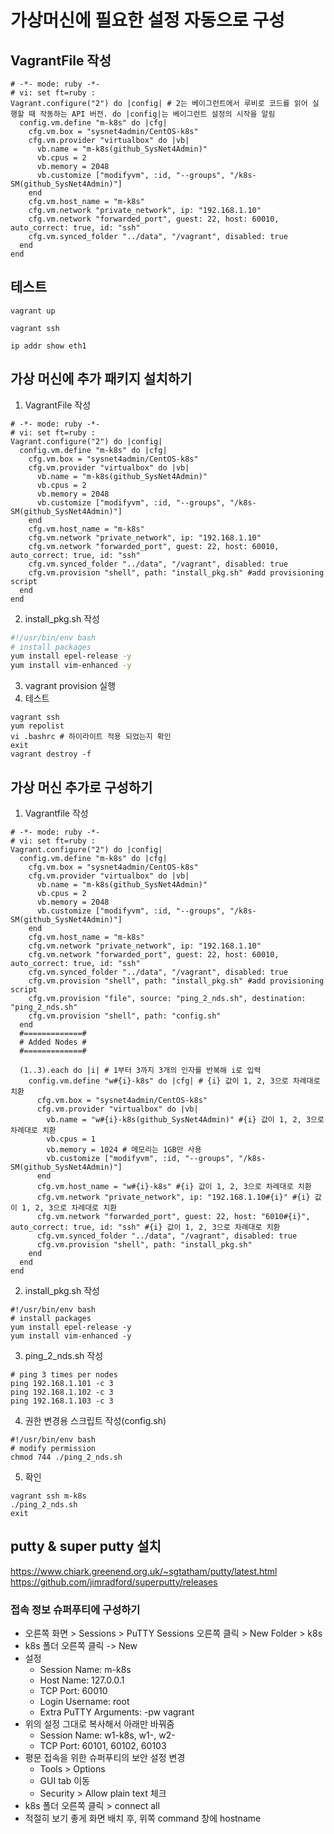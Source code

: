 # 가상머신에 필요한 설정 자동으로 구성

## VagrantFile 작성

```Vagrantfile
# -*- mode: ruby -*-
# vi: set ft=ruby :
Vagrant.configure("2") do |config| # 2는 베이그런트에서 루비로 코드를 읽어 실행할 때 작동하는 API 버전. do |config|는 베이그런트 설정의 시작을 알림
  config.vm.define "m-k8s" do |cfg|
    cfg.vm.box = "sysnet4admin/CentOS-k8s"
    cfg.vm.provider "virtualbox" do |vb|
      vb.name = "m-k8s(github_SysNet4Admin)"
      vb.cpus = 2
      vb.memory = 2048
      vb.customize ["modifyvm", :id, "--groups", "/k8s-SM(github_SysNet4Admin)"]
    end
    cfg.vm.host_name = "m-k8s"
    cfg.vm.network "private_network", ip: "192.168.1.10"
    cfg.vm.network "forwarded_port", guest: 22, host: 60010, auto_correct: true, id: "ssh"
    cfg.vm.synced_folder "../data", "/vagrant", disabled: true
  end
end
```

## 테스트

```shell
vagrant up

vagrant ssh

ip addr show eth1
```


## 가상 머신에 추가 패키지 설치하기

1. VagrantFile 작성
```VagrantFile
# -*- mode: ruby -*-
# vi: set ft=ruby :
Vagrant.configure("2") do |config|
  config.vm.define "m-k8s" do |cfg|
    cfg.vm.box = "sysnet4admin/CentOS-k8s"
    cfg.vm.provider "virtualbox" do |vb|
      vb.name = "m-k8s(github_SysNet4Admin)"
      vb.cpus = 2
      vb.memory = 2048
      vb.customize ["modifyvm", :id, "--groups", "/k8s-SM(github_SysNet4Admin)"]
    end
    cfg.vm.host_name = "m-k8s"
    cfg.vm.network "private_network", ip: "192.168.1.10"
    cfg.vm.network "forwarded_port", guest: 22, host: 60010, auto_correct: true, id: "ssh"
    cfg.vm.synced_folder "../data", "/vagrant", disabled: true
    cfg.vm.provision "shell", path: "install_pkg.sh" #add provisioning script
  end
end
```

2. install_pkg.sh 작성
```sh
#!/usr/bin/env bash
# install packages
yum install epel-release -y
yum install vim-enhanced -y
```

3. vagrant provision 실행
4. 테스트

```shell
vagrant ssh
yum repolist
vi .bashrc # 하이라이트 적용 되었는지 확인
exit
vagrant destroy -f
```

## 가상 머신 추가로 구성하기

1. Vagrantfile 작성
```Vagrantfile
# -*- mode: ruby -*-
# vi: set ft=ruby :
Vagrant.configure("2") do |config|
  config.vm.define "m-k8s" do |cfg|
    cfg.vm.box = "sysnet4admin/CentOS-k8s"
    cfg.vm.provider "virtualbox" do |vb|
      vb.name = "m-k8s(github_SysNet4Admin)"
      vb.cpus = 2
      vb.memory = 2048
      vb.customize ["modifyvm", :id, "--groups", "/k8s-SM(github_SysNet4Admin)"]
    end
    cfg.vm.host_name = "m-k8s"
    cfg.vm.network "private_network", ip: "192.168.1.10"
    cfg.vm.network "forwarded_port", guest: 22, host: 60010, auto_correct: true, id: "ssh"
    cfg.vm.synced_folder "../data", "/vagrant", disabled: true
    cfg.vm.provision "shell", path: "install_pkg.sh" #add provisioning script
    cfg.vm.provision "file", source: "ping_2_nds.sh", destination: "ping_2_nds.sh"
    cfg.vm.provision "shell", path: "config.sh"
  end
  #=============#
  # Added Nodes #
  #=============#

  (1..3).each do |i| # 1부터 3까지 3개의 인자를 반복해 i로 입력
    config.vm.define "w#{i}-k8s" do |cfg| # {i} 값이 1, 2, 3으로 차례대로 치환
      cfg.vm.box = "sysnet4admin/CentOS-k8s"
      cfg.vm.provider "virtualbox" do |vb|
        vb.name = "w#{i}-k8s(github_SysNet4Admin)" #{i} 값이 1, 2, 3으로 차례대로 치환
        vb.cpus = 1
        vb.memory = 1024 # 메모리는 1GB만 사용
        vb.customize ["modifyvm", :id, "--groups", "/k8s-SM(github_SysNet4Admin)"]
      end
      cfg.vm.host_name = "w#{i}-k8s" #{i} 값이 1, 2, 3으로 차례대로 치환
      cfg.vm.network "private_network", ip: "192.168.1.10#{i}" #{i} 값이 1, 2, 3으로 차례대로 치환
      cfg.vm.network "forwarded_port", guest: 22, host: "6010#{i}", auto_correct: true, id: "ssh" #{i} 값이 1, 2, 3으로 차례대로 치환
      cfg.vm.synced_folder "../data", "/vagrant", disabled: true
      cfg.vm.provision "shell", path: "install_pkg.sh"
    end
  end
end
```

2. install_pkg.sh 작성
```shell
#!/usr/bin/env bash
# install packages
yum install epel-release -y
yum install vim-enhanced -y
```
3. ping_2_nds.sh 작성

```shell
# ping 3 times per nodes
ping 192.168.1.101 -c 3
ping 192.168.1.102 -c 3
ping 192.168.1.103 -c 3
```

4. 권한 변경용 스크립트 작성(config.sh)

```shell
#!/usr/bin/env bash
# modify permission
chmod 744 ./ping_2_nds.sh
```

5. 확인

```
vagrant ssh m-k8s
./ping_2_nds.sh
exit

```


## putty & super putty 설치
https://www.chiark.greenend.org.uk/~sgtatham/putty/latest.html
https://github.com/jimradford/superputty/releases

### 접속 정보 슈퍼푸티에 구성하기

- 오른쪽 화면 > Sessions > PuTTY Sessions 오른쪽 클릭 > New Folder > k8s
- k8s 폴더 오른쪽 클릭 -> New
- 설정
  - Session Name: m-k8s
  - Host Name: 127.0.0.1
  - TCP Port: 60010
  - Login Username: root
  - Extra PuTTY Arguments: -pw vagrant
- 위의 설정 그대로 복사해서 아래만 바꿔줌
  - Session Name: w1-k8s, w1-, w2-
  - TCP Port: 60101, 60102, 60103
- 평문 접속을 위한 슈퍼푸티의 보안 설정 변경
  - Tools > Options
  - GUI tab 이동
  - Security > Allow plain text 체크
- k8s 폴더 오른쪽 클릭 > connect all
- 적절히 보기 좋게 화면 배치 후, 위쪽 command 창에 hostname

